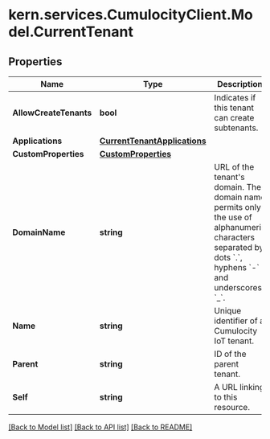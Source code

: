 # kern.services.CumulocityClient.Model.CurrentTenant

## Properties

Name | Type | Description | Notes
------------ | ------------- | ------------- | -------------
**AllowCreateTenants** | **bool** | Indicates if this tenant can create subtenants. | [optional] [default to false]
**Applications** | [**CurrentTenantApplications**](CurrentTenantApplications.md) |  | [optional] 
**CustomProperties** | [**CustomProperties**](CustomProperties.md) |  | [optional] 
**DomainName** | **string** | URL of the tenant&#39;s domain. The domain name permits only the use of alphanumeric characters separated by dots &#x60;.&#x60;, hyphens &#x60;-&#x60; and underscores &#x60;_&#x60;. | [optional] 
**Name** | **string** | Unique identifier of a Cumulocity IoT tenant. | [optional] [readonly] 
**Parent** | **string** | ID of the parent tenant. | [optional] 
**Self** | **string** | A URL linking to this resource. | [optional] [readonly] 

[[Back to Model list]](../README.md#documentation-for-models) [[Back to API list]](../README.md#documentation-for-api-endpoints) [[Back to README]](../README.md)

